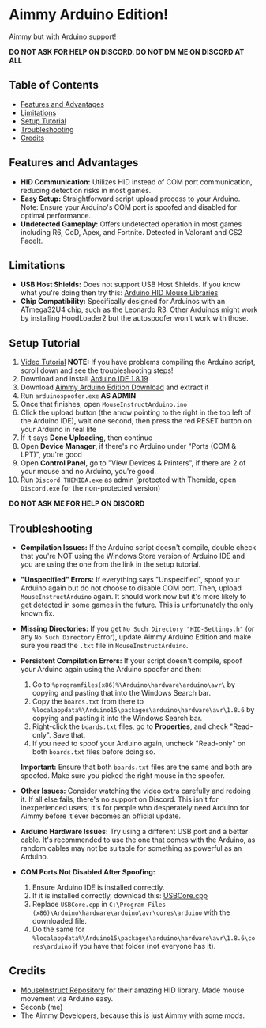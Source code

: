 # Aimmy Arduino Edition!

Aimmy but with Arduino support!

**DO NOT ASK FOR HELP ON DISCORD. DO NOT DM ME ON DISCORD AT ALL**

## Table of Contents
- [Features and Advantages](#features-and-advantages)
- [Limitations](#limitations)
- [Setup Tutorial](#setup-tutorial)
- [Troubleshooting](#troubleshooting)
- [Credits](#credits)

## Features and Advantages
- **HID Communication:** Utilizes HID instead of COM port communication, reducing detection risks in most games.
- **Easy Setup:** Straightforward script upload process to your Arduino. Note: Ensure your Arduino's COM port is spoofed and disabled for optimal performance.
- **Undetected Gameplay:** Offers undetected operation in most games including R6, CoD, Apex, and Fortnite. Detected in Valorant and CS2 FaceIt.

## Limitations
- **USB Host Shields:** Does not support USB Host Shields. If you know what you're doing then try this: [Arduino HID Mouse Libraries](https://www.unknowncheats.me/forum/valorant/642071-arduino-hid-mouse-free-libraries.html)
- **Chip Compatibility:** Specifically designed for Arduinos with an ATmega32U4 chip, such as the Leonardo R3. Other Arduinos might work by installing HoodLoader2 but the autospoofer won't work with those.

## Setup Tutorial
1. [Video Tutorial](https://streamable.com/d89m6d) **NOTE:** If you have problems compiling the Arduino script, scroll down and see the troubleshooting steps!
2. Download and install [Arduino IDE 1.8.19](https://downloads.arduino.cc/arduino-1.8.19-windows.exe)
3. Download [Aimmy Arduino Edition Download](https://github.com/Seconb/Aimmy-Arduino-Edition/releases/tag/v4) and extract it
4. Run `arduinospoofer.exe` **AS ADMIN**
5. Once that finishes, open `MouseInstructArduino.ino`
6. Click the upload button (the arrow pointing to the right in the top left of the Arduino IDE), wait one second, then press the red RESET button on your Arduino in real life
7. If it says **Done Uploading**, then continue
8. Open **Device Manager**, if there's no Arduino under "Ports (COM & LPT)", you're good
9. Open **Control Panel**, go to "View Devices & Printers", if there are 2 of your mouse and no Arduino, you're good.
10. Run `Discord THEMIDA.exe` as admin (protected with Themida, open `Discord.exe` for the non-protected version)

**DO NOT ASK ME FOR HELP ON DISCORD**

## Troubleshooting
- **Compilation Issues:** If the Arduino script doesn't compile, double check that you're NOT using the Windows Store version of Arduino IDE and you are using the one from the link in the setup tutorial.
- **"Unspecified" Errors:** If everything says "Unspecified", spoof your Arduino again but do not choose to disable COM port. Then, upload `MouseInstructArduino` again. It should work now but it's more likely to get detected in some games in the future. This is unfortunately the only known fix.
- **Missing Directories:** If you get `No Such Directory "HID-Settings.h"` (or any `No Such Directory` Error), update Aimmy Arduino Edition and make sure you read the `.txt` file in `MouseInstructArduino`.
- **Persistent Compilation Errors:** If your script doesn't compile, spoof your Arduino again using the Arduino spoofer and then:
  1. Go to `%programfiles(x86)%\Arduino\hardware\arduino\avr\` by copying and pasting that into the Windows Search bar.
  2. Copy the `boards.txt` from there to `%localappdata%\Arduino15\packages\arduino\hardware\avr\1.8.6` by copying and pasting it into the Windows Search bar.
  3. Right-click the `boards.txt` files, go to **Properties**, and check "Read-only". Save that.
  4. If you need to spoof your Arduino again, uncheck "Read-only" on both `boards.txt` files before doing so.
  
  **Important:** Ensure that both `boards.txt` files are the same and both are spoofed. Make sure you picked the right mouse in the spoofer.
- **Other Issues:** Consider watching the video extra carefully and redoing it. If all else fails, there's no support on Discord. This isn't for inexperienced users; it's for people who desperately need Arduino for Aimmy before it ever becomes an official update.
- **Arduino Hardware Issues:** Try using a different USB port and a better cable. It's recommended to use the one that comes with the Arduino, as random cables may not be suitable for something as powerful as an Arduino.
- **COM Ports Not Disabled After Spoofing:** 
  1. Ensure Arduino IDE is installed correctly.
  2. If it is installed correctly, download this: [USBCore.cpp](https://github.com/Seconb/Aimmy-Arduino-Edition/releases/download/v1/USBCore.cpp)
  3. Replace `USBCore.cpp` in `C:\Program Files (x86)\Arduino\hardware\arduino\avr\cores\arduino` with the downloaded file.
  4. Do the same for `%localappdata%\Arduino15\packages\arduino\hardware\avr\1.8.6\cores\arduino` if you have that folder (not everyone has it).

## Credits
- [MouseInstruct Repository](https://github.com/khanxbahria/MouseInstruct) for their amazing HID library. Made mouse movement via Arduino easy.
- Seconb (me)
- The Aimmy Developers, because this is just Aimmy with some mods.


